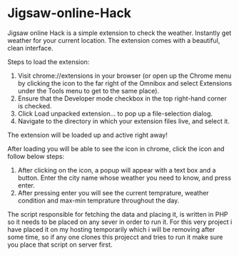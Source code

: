 # Jigsaw-online-Hack
Jigsaw online Hack is a simple extension to check the weather. Instantly get weather for your current location. The extension comes with a beautiful, clean interface.

Steps to load the extension:
  1. Visit chrome://extensions in your browser (or open up the Chrome menu by clicking the icon to the far right of the Omnibox and select Extensions under the Tools menu to get to the same place).
  2. Ensure that the Developer mode checkbox in the top right-hand corner is checked.
  3. Click Load unpacked extension… to pop up a file-selection dialog.
  4. Navigate to the directory in which your extension files live, and select it.

The extension will be loaded up and active right away!

After loading you will be able to see the icon in chrome, click the icon and follow below steps:
  1. After clicking on the icon, a popup will appear with a text box and a button. Enter the city name whose weather you need to know, and press enter.
  2. After pressing enter you will see the current temprature, weather condition and max-min temprature throughout the day.


The script responsible for fetching the data and placing it, is written in PHP so it needs to be placed on any sever in order to run it. For this very project i have placed it on my hosting temporarily which i will be removing after some time, so if any one clones this projecct and tries to run it make sure you place that script on server first.
